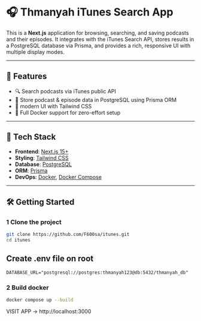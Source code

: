 

# 🎧 Thmanyah iTunes Search App

This is a **Next.js** application for browsing, searching, and saving podcasts and their episodes. It integrates with the iTunes Search API, stores results in a PostgreSQL database via Prisma, and provides a rich, responsive UI with multiple display modes.

---

## 🚀 Features

- 🔍 Search podcasts via iTunes public API  
- 💾 Store podcast & episode data in PostgreSQL using Prisma ORM  
- 🎨 modern UI with Tailwind CSS  
- 🐳 Full Docker support for zero-effort setup  
---

## 🧰 Tech Stack

- **Frontend**: [Next.js 15+](https://nextjs.org/)
- **Styling**: [Tailwind CSS](https://tailwindcss.com/)
- **Database**: [PostgreSQL](https://www.postgresql.org/)
- **ORM**: [Prisma](https://www.prisma.io/)
- **DevOps**: [Docker](https://www.docker.com/), [Docker Compose](https://docs.docker.com/compose/)

---

## 🛠️ Getting Started

### 1 Clone the project

```bash
git clone https://github.com/F600sa/itunes.git
cd itunes
```
## Create .env file on root 
```
DATABASE_URL="postgresql://postgres:thmanyah123@db:5432/thmanyah_db"
```

### 2 Build docker
```bash
docker compose up --build
```

VISIT APP ->  http://localhost:3000
